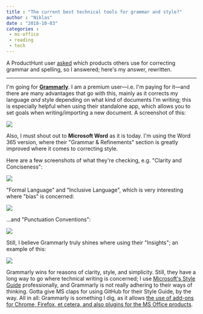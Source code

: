 ```yaml
---
title : "The current best technical tools for grammar and style?"
author : "Niklas"
date : "2018-10-03"
categories : 
 - ms-office
 - reading
 - tech
---
```


A ProductHunt user [asked](https://www.producthunt.com/ask/10508-what-tool-do-you-use-to-correct-grammar-and-spelling) which products others use for correcting grammar and spelling, so I answered; here's my answer, rewritten.

* * *

I'm going for **[Grammarly](http://grammarly.com)**. I am a premium user—i.e. I'm paying for it—and there are many advantages that go with this, mainly as it corrects my language _and_ style depending on what kind of documents I'm writing; this is especially helpful when using their standalone app, which allows you to set goals when writing/importing a new document. A screenshot of this:

[![](https://puu.sh/BEUQL/230ee8aaf0.png)](https://puu.sh/BEUQL/230ee8aaf0.png)

Also, I must shout out to **Microsoft Word** as it is today. I'm using the Word 365 version, where their "Grammar & Refinements" section is greatly improved where it comes to correcting style.

Here are a few screenshots of what they're checking, e.g. "Clarity and Conciseness":  

[![](https://puu.sh/BEURZ/baa7c8ae03.png)](https://puu.sh/BEURZ/baa7c8ae03.png)

"Formal Language" and "Inclusive Language", which is very interesting where "bias" is concerned:  

[![](https://puu.sh/BEUSZ/49f8345aa4.png)](https://puu.sh/BEUSZ/49f8345aa4.png)

...and "Punctuation Conventions":

[![](https://puu.sh/BEUTl/f2cc1b9ef8.png)](https://puu.sh/BEUTl/f2cc1b9ef8.png)

Still, I believe Grammarly truly shines where using their "Insights"; an example of this:

[![](https://puu.sh/BEUVj/60ce772fcf.png)](https://puu.sh/BEUVj/60ce772fcf.png)

Grammarly wins for reasons of clarity, style, and simplicity. Still, they have a long way to go where technical writing is concerned; I use [Microsoft's Style Guide](https://docs.microsoft.com/en-us/style-guide) professionally, and Grammarly is not really adhering to their ways of thinking. Gotta give MS claps for using GitHub for their Style Guide, by the way. All in all: Grammarly is something I dig, as it allows [the use of add-ons for Chrome, Firefox, et cetera, and also plugins for the MS Office products](https://app.grammarly.com/apps).
